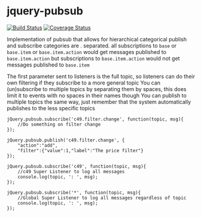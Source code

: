 jquery-pubsub
=============

[![Build Status](https://travis-ci.org/Digitalxero/jquery-pubsub.svg?branch=master)](https://travis-ci.org/Digitalxero/jquery-pubsub) [![Coverage Status](https://img.shields.io/coveralls/Digitalxero/jquery-pubsub.svg)](https://coveralls.io/r/Digitalxero/jquery-pubsub?branch=master)

Implementation of pubsub that allows for hierarchical categorical publish and subscribe categories are . separated.
all subscriptions to `base` or `base.item` or `base.item.action` would get messages published to `base.item.action` but subscriptions to `base.item.action` would not get messages published to `base.item`

The first parameter sent to listeners is the full topic, so listeners can do their own filtering if they subscribe to a more general topic
You can (un)subscribe to multiple topics by separating them by spaces, this does limit it to events with no spaces in their names though
You can publish to multiple topics the same way, just remember that the system automatically publishes to the less specific topics

    jQuery.pubsub.subscribe('c49.filter.change', function(topic, msg){
        //Do something on filter change
    });

    jQuery.pubsub.publish('c49.filter.change', {
        "action":"add",
        "filter":{"value":1,"label":"The price filter"}
    });

    jQuery.pubsub.subscribe('c49', function(topic, msg){
        //c49 Super Listener to log all messages
        console.log(topic, ': ', msg);
    });

    jQuery.pubsub.subscribe('*', function(topic, msg){
        //Global Super Listener to log all messages regardless of topic
        console.log(topic, ': ', msg);
    });

